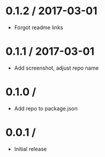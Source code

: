 
0.1.2 / 2017-03-01
==================
- Forgot readme links

0.1.1 / 2017-03-01
==================
- Add screenshot, adjust repo name

0.1.0 /
==================
- Add repo to package.json

0.0.1 /
==================
- Initial release
